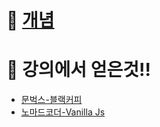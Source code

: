 # 🍚 [개념](https://github.com/Lee-jisang/FE-study/blob/main/JavaScript/concepts/README.md)


# 🌷 강의에서 얻은것!!

- [문벅스-블랙커피](https://github.com/Lee-jisang/FE-study/tree/main/JavaScript/moonbucks-menu)
- [노마드코더-Vanilla Js](https://github.com/Lee-jisang/FE-study/tree/main/JavaScript/momentum)
